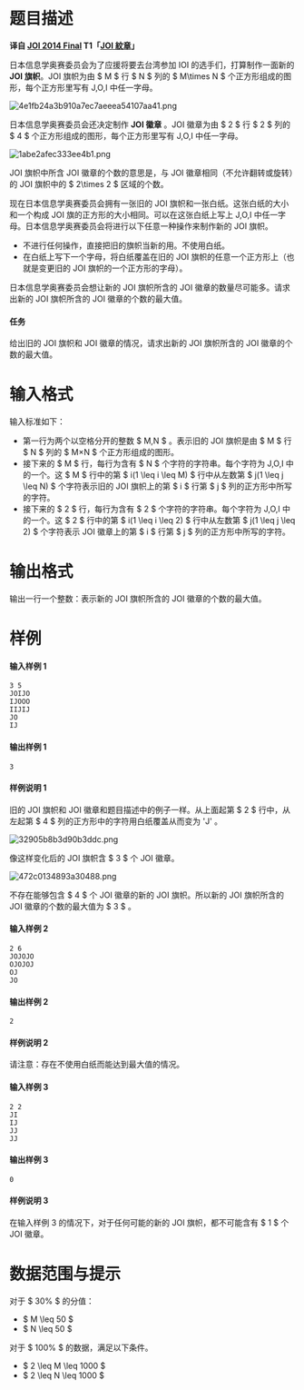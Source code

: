 
# 题目描述

**译自 [JOI 2014 Final](https://www.ioi-jp.org/joi/2013/2014-ho/index.html) T1「[JOI 紋章](https://www.ioi-jp.org/joi/2013/2014-ho/2014-ho.pdf)」**

日本信息学奥赛委员会为了应援将要去台湾参加 IOI 的选手们，打算制作一面新的 **JOI 旗帜**。JOI 旗帜为由 $ M $ 行 $ N $ 列的 $ M\times N $ 个正方形组成的图形，每个正方形里写有 J,O,I 中任一字母。

![4e1fb24a3b910a7ec7aeeea54107aa41.png](/source/loj/2756/img/aHR0cHM6Ly93d3cuejRhLm5ldC9pbWFnZXMvMjAxOC8wOC8wNy80ZTFmYjI0YTNiOTEwYTdlYzdhZWVlYTU0MTA3YWE0MS5wbmc=.png)

日本信息学奥赛委员会还决定制作 **JOI 徽章** 。JOI 徽章为由 $ 2 $ 行 $ 2 $ 列的 $ 4 $ 个正方形组成的图形，每个正方形里写有 J,O,I 中任一字母。

![1abe2afec333ee4b1.png](/source/loj/2756/img/aHR0cHM6Ly93d3cuejRhLm5ldC9pbWFnZXMvMjAxOC8wOC8wNy8xYWJlMmFmZWMzMzNlZTRiMS5wbmc=.png)

JOI 旗帜中所含 JOI 徽章的个数的意思是，与 JOI 徽章相同（不允许翻转或旋转）的 JOI 旗帜中的 $ 2\times 2 $ 区域的个数。

现在日本信息学奥赛委员会拥有一张旧的 JOI 旗帜和一张白纸。这张白纸的大小和一个构成 JOI 旗的正方形的大小相同。可以在这张白纸上写上 J,O,I 中任一字母。日本信息学奥赛委员会将进行以下任意一种操作来制作新的 JOI 旗帜。

- 不进行任何操作，直接把旧的旗帜当新的用。不使用白纸。
- 在白纸上写下一个字母，将白纸覆盖在旧的 JOI 旗帜的任意一个正方形上（也就是变更旧的 JOI 旗帜的一个正方形的字母）。

日本信息学奥赛委员会想让新的 JOI 旗帜所含的 JOI 徽章的数量尽可能多。请求出新的 JOI 旗帜所含的 JOI 徽章的个数的最大值。

#### 任务

给出旧的 JOI 旗帜和 JOI 徽章的情况，请求出新的 JOI 旗帜所含的 JOI 徽章的个数的最大值。

# 输入格式

输入标准如下：
- 第一行为两个以空格分开的整数 $ M,N $ 。表示旧的 JOI 旗帜是由 $ M $ 行 $ N $ 列的 $ M×N $ 个正方形组成的图形。
- 接下来的 $ M $ 行，每行为含有 $ N $ 个字符的字符串。每个字符为 J,O,I 中的一个。这 $ M $ 行中的第 $ i(1 \leq i \leq M) $ 行中从左数第 $ j(1 \leq j \leq N) $ 个字符表示旧的 JOI 旗帜上的第 $ i $ 行第 $ j $ 列的正方形中所写的字符。
- 接下来的 $ 2 $ 行，每行为含有 $ 2 $ 个字符的字符串。每个字符为 J,O,I 中的一个。这 $ 2 $ 行中的第 $ i(1 \leq i \leq 2) $ 行中从左数第 $ j(1 \leq j \leq 2) $ 个字符表示 JOI 徽章上的第 $ i $ 行第 $ j $ 列的正方形中所写的字符。

# 输出格式

输出一行一个整数：表示新的 JOI 旗帜所含的 JOI 徽章的个数的最大值。

# 样例

#### 输入样例 1
```plain
3 5
JOIJO
IJOOO
IIJIJ
JO
IJ
```
#### 输出样例 1
```plain
3
```
#### 样例说明 1
旧的 JOI 旗帜和 JOI 徽章和题目描述中的例子一样。从上面起第 $ 2 $ 行中，从左起第 $ 4 $ 列的正方形中的字符用白纸覆盖从而变为 'J' 。

![32905b8b3d90b3ddc.png](/source/loj/2756/img/aHR0cHM6Ly93d3cuejRhLm5ldC9pbWFnZXMvMjAxOC8wOC8wNy8zMjkwNWI4YjNkOTBiM2RkYy5wbmc=.png)

像这样变化后的 JOI 旗帜含 $ 3 $ 个 JOI 徽章。

![472c0134893a30488.png](/source/loj/2756/img/aHR0cHM6Ly93d3cuejRhLm5ldC9pbWFnZXMvMjAxOC8wOC8wNy80NzJjMDEzNDg5M2EzMDQ4OC5wbmc=.png)

不存在能够包含 $ 4 $ 个 JOI 徽章的新的 JOI 旗帜。所以新的 JOI 旗帜所含的 JOI 徽章的个数的最大值为 $ 3 $ 。

#### 输入样例 2
```plain
2 6
JOJOJO
OJOJOJ
OJ
JO
```
#### 输出样例 2
```plain
2
```
#### 样例说明 2
请注意：存在不使用白纸而能达到最大值的情况。
#### 输入样例 3
```plain
2 2
JI
IJ
JJ
JJ
```
#### 输出样例 3
```plain
0
```
#### 样例说明 3
在输入样例 $3$ 的情况下，对于任何可能的新的 JOI 旗帜，都不可能含有 $ 1 $ 个 JOI 徽章。

# 数据范围与提示

对于 $ 30\% $ 的分值：
- $ M \leq 50 $
- $ N \leq 50 $

对于 $ 100\% $ 的数据，满足以下条件。
- $ 2 \leq M \leq 1000 $
- $ 2 \leq N \leq 1000 $

